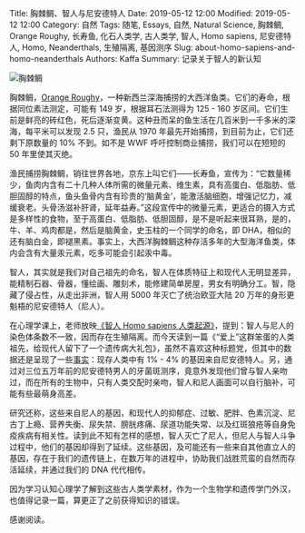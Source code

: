 Title: 胸棘鲷、智人与尼安德特人
Date: 2019-05-12 12:00
Modified: 2019-05-12 12:00
Category: 自然
Tags: 随笔, Essays, 自然, Natural Science, 胸棘鲷, Orange Roughy, 长寿鱼, 化石人类学, 古人类学, 智人, Homo sapiens, 尼安德特人, Homo, Neanderthals, 生殖隔离, 基因测序
Slug: about-homo-sapiens-and-homo-neanderthals
Authors: Kaffa
Summary: 记录关于智人的新认知

![胸棘鲷](https://kaffa.im/img/2019/orange_roughy.png "胸棘鲷")

胸棘鲷，[Orange Roughy][1]，一种新西兰深海捕捞的大西洋鱼类。它们的寿命，根据同位素法测定，可能有 149 岁，根据耳石法测得为 125 - 160 岁区间。它们生前是鲜亮的砖红色，死后逐渐变黄。这种丑而呆的鱼生活在几百米到一千多米的深海，每平米可以发现 2.5 只，渔民从 1970 年最先开始捕捞，到目前为止，它们还剩下原数量的 10% 不到。如不是 WWF 呼吁控制商业捕捞，我们可以在短短的 50 年里使其灭绝。

渔民捕捞胸棘鲷，销往世界各地，京东上叫它们——长寿鱼，宣传为：“它数量稀少，鱼肉内含有二十几种人体所需的微量元素、维生素，具有高蛋白、低脂肪、低胆固醇的特点，鱼头鱼骨内含有珍贵的‘脑黄金’，能激活脑细胞，增强记忆力，减缓衰老。头骨汤滋补肝肾，延年益寿。”这段宣传中的微量元素，更适合的摄入方式是多样性的食物，至于高蛋白、低脂肪、低胆固醇，是不是听起来很耳熟，是的，牛、羊、鸡肉都是，然后是脑黄金，史玉柱的一个同学的命名，即 DHA，相似的还有脑白金，即褪黑素。事实上，大西洋胸棘鲷这种存活多年的大型海洋鱼类，体内会含有大量汞元素，吃多可能会引起汞中毒。

智人，其实就是我们对自己祖先的命名，智人在体质特征上和现代人无明显差异，能精制石器、骨器，懂绘画、雕刻术，能修建简单房屋，男女有明确分工。智，隐藏了侵占性，从走出非洲，智人用 5000 年灭亡了统治欧亚大陆 20 万年的身形更魁梧的尼安德特人（尼人）。

在心理学课上，老师放映[《智人 Homo sapiens 人类起源》][2]，提到：智人与尼人的染色体条数不一致，因而存在生殖隔离。而今天读到一篇《“爱上”这群笨蛋的人类祖先，给现代人留下了一个遗传病大礼包》，虽然不喜欢这种标题党，但其中的数据还是呈现了一些[事实][3]：现存人类中有 1% - 4% 的基因来自尼安德特人。另，通过对三位五万年前的尼安德特男人的牙菌斑测序，竟意外发现他们曾与智人亲吻过，而在所有的生物中，只有人类交配时亲吻，智人和尼人画面可以自行脑补，可能有些最萌身高差。

研究还称，这些来自尼人的基因，和现代人的抑郁症、过敏、肥胖、色素沉淀、尼古丁上瘾、营养失衡、尿失禁、膀胱疼痛、尿道功能失常、以及红斑狼疮等自身免疫疾病有相关性。读到此不知有怎样的感想，智人灭亡了尼人，但尼人与智人斗争过程中，他们的基因却得到了延续。这些基因，及可能还有一些来自其他直立人的基因，存在于我们的遗传链上，在数万年的进程中，协助我们战胜荒蛮的自然而存活延续，并通过我们的 DNA 代代相传。

因为学习认知心理学了解到这些古人类学素材，作为一个生物学和遗传学门外汉，也值得记录一篇，算更正了之前获得知识的错误。

感谢阅读。

[1]: https://en.wikipedia.org/wiki/Orange_roughy
[2]: https://www.bilibili.com/video/av1188416/
[3]: https://news.vanderbilt.edu/2016/02/11/neanderthal-dna-has-subtle-but-significant-impact-on-human-traits/
